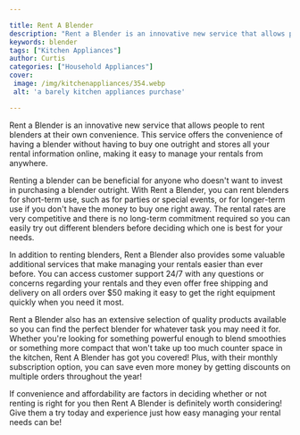 ```yaml
---

title: Rent A Blender
description: "Rent a Blender is an innovative new service that allows people to rent blenders at their own convenience. This service offers the ...find out now"
keywords: blender
tags: ["Kitchen Appliances"]
author: Curtis
categories: ["Household Appliances"]
cover: 
 image: /img/kitchenappliances/354.webp
 alt: 'a barely kitchen appliances purchase'

---
```


Rent a Blender is an innovative new service that allows people to rent blenders at their own convenience. This service offers the convenience of having a blender without having to buy one outright and stores all your rental information online, making it easy to manage your rentals from anywhere.

Renting a blender can be beneficial for anyone who doesn't want to invest in purchasing a blender outright. With Rent a Blender, you can rent blenders for short-term use, such as for parties or special events, or for longer-term use if you don't have the money to buy one right away. The rental rates are very competitive and there is no long-term commitment required so you can easily try out different blenders before deciding which one is best for your needs. 
 
In addition to renting blenders, Rent a Blender also provides some valuable additional services that make managing your rentals easier than ever before. You can access customer support 24/7 with any questions or concerns regarding your rentals and they even offer free shipping and delivery on all orders over $50 making it easy to get the right equipment quickly when you need it most. 
 
Rent a Blender also has an extensive selection of quality products available so you can find the perfect blender for whatever task you may need it for. Whether you're looking for something powerful enough to blend smoothies or something more compact that won't take up too much counter space in the kitchen, Rent A Blender has got you covered! Plus, with their monthly subscription option, you can save even more money by getting discounts on multiple orders throughout the year! 
 
If convenience and affordability are factors in deciding whether or not renting is right for you then Rent A Blender is definitely worth considering! Give them a try today and experience just how easy managing your rental needs can be!
